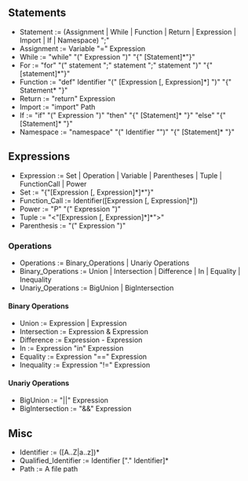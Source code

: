 ## Statements
- Statement := (Assignment | While | Function | Return | Expression | Import | If | Namespace) ";"
- Assignment := Variable "=" Expression
- While := "while" "(" Expression ")" "{" [Statement]*"}"
- For := "for" "(" statement ";" statement ";" statement ")" "{" [statement]*"}"
- Function := "def" Identifier "(" [Expression \[, Expression\]\*] ")" "{" Statement* "}"
- Return := "return" Expression
- Import := "import" Path
- If := "if" "(" Expression ")" "then" "{" [Statement]* "}" "else" "{" [Statement]* "}"
- Namespace := "namespace" "(" Identifier "")" "{" [Statement]* "}"

## Expressions
- Expression := Set | Operation | Variable | Parentheses | Tuple | FunctionCall | Power
- Set := "{"[Expression \[, Expression\]\*]*"}"
- Function_Call := Identifier([Expression \[, Expression\]\*])
- Power := "P" "(" Expression ")"
- Tuple := "<"[Expression \[, Expression\]\*]*">"
- Parenthesis := "(" Expression ")"

### Operations
- Operations := Binary_Operations | Unariy Operations
- Binary_Operations := Union | Intersection | Difference | In | Equality | Inequality
- Unariy_Operations := BigUnion | BigIntersection

#### Binary Operations

- Union := Expression | Expression
- Intersection := Expression & Expression
- Difference := Expression - Expression
- In := Expression "in" Expression
- Equality := Expression "==" Expression
- Inequality := Expression "!=" Expression

#### Unariy Operations
- BigUnion := "||" Expression
- BigIntersection := "&&" Expression

## Misc
- Identifier := ([A..Z|a..z])*
- Qualified_Identifier := Identifier ["." Identifier]*
- Path := A file path
